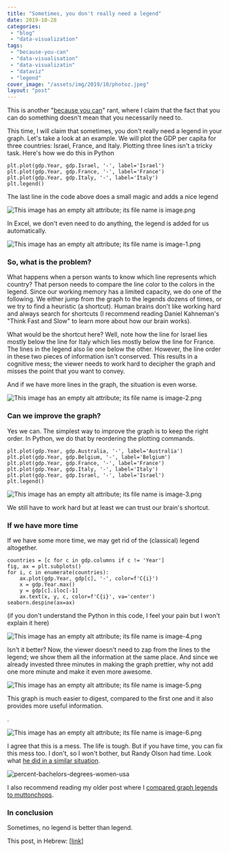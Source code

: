 ```yaml
---
title: "Sometimes, you don't really need a legend"
date: 2019-10-28
categories: 
 - "blog"
 - "data-visualization"
tags: 
 - "because-you-can"
 - "data-visualisation"
 - "data-visualizatin"
 - "dataviz"
 - "legend"
cover_image: "/assets/img/2019/10/photoz.jpeg"
layout: "post"
---
```


This is another "[because you can](https://gorelik.net/tag/because-you-can/)" rant, where I claim that the fact that you can do something doesn't mean that you necessarily need to. 

This time, I will claim that sometimes, you don't really need a legend in your graph. Let's take a look at an example. We will plot the GDP per capita for three countries: Israel, France, and Italy. Plotting three lines isn't a tricky task. Here's how we do this in Python

    plt.plot(gdp.Year, gdp.Israel, '-', label='Israel')
    plt.plot(gdp.Year, gdp.France, '-', label='France')
    plt.plot(gdp.Year, gdp.Italy, '-', label='Italy')
    plt.legend()


The last line in the code above does a small magic and adds a nice legend

![This image has an empty alt attribute; its file name is image.png](https://heborisgorelik.files.wordpress.com/2019/10/image.png?w=388)

In Excel, we don't even need to do anything, the legend is added for us automatically.

![This image has an empty alt attribute; its file name is image-1.png](https://heborisgorelik.files.wordpress.com/2019/10/image-1.png?w=1024)

### So, what is the problem?

What happens when a person wants to know which line represents which country? That person needs to compare the line color to the colors in the legend. Since our working memory has a limited capacity, we do one of the following. We either jump from the graph to the legends dozens of times, or we try to find a heuristic (a shortcut). Human brains don't like working hard and always search for shortcuts (I recommend reading Daniel Kahneman's "Think Fast and Slow" to learn more about how our brain works).

What would be the shortcut here? Well, note how the line for Israel lies mostly below the line for Italy which lies mostly below the line for France. The lines in the legend also lie one below the other. However, the line order in these two pieces of information isn't conserved. This results in a cognitive mess; the viewer needs to work hard to decipher the graph and misses the point that you want to convey.

And if we have more lines in the graph, the situation is even worse.

![This image has an empty alt attribute; its file name is image-2.png](https://heborisgorelik.files.wordpress.com/2019/10/image-2.png?w=388)

### Can we improve the graph?

Yes we can. The simplest way to improve the graph is to keep the right order. In Python, we do that by reordering the plotting commands.

    plt.plot(gdp.Year, gdp.Australia, '-', label='Australia')
    plt.plot(gdp.Year, gdp.Belgium, '-', label='Belgium')
    plt.plot(gdp.Year, gdp.France, '-', label='France')
    plt.plot(gdp.Year, gdp.Italy, '-', label='Italy')
    plt.plot(gdp.Year, gdp.Israel, '-', label='Israel')
    plt.legend()


![This image has an empty alt attribute; its file name is image-3.png](https://heborisgorelik.files.wordpress.com/2019/10/image-3.png?w=388)

We still have to work hard but at least we can trust our brain's shortcut. 

### If we have more time

If we have some more time, we may get rid of the (classical) legend altogether.

    countries = [c for c in gdp.columns if c != 'Year']
    fig, ax = plt.subplots()
    for i, c in enumerate(countries):
        ax.plot(gdp.Year, gdp[c], '-', color=f'C{i}')
        x = gdp.Year.max()
        y = gdp[c].iloc[-1]
        ax.text(x, y, c, color=f'C{i}', va='center')
    seaborn.despine(ax=ax)


(if you don't understand the Python in this code, I feel your pain but I won't explain it here)

![This image has an empty alt attribute; its file name is image-4.png](https://heborisgorelik.files.wordpress.com/2019/10/image-4.png?w=417)

Isn't it better? Now, the viewer doesn't need to zap from the lines to the legend; we show them all the information at the same place. And since we already invested three minutes in making the graph prettier, why not add one more minute and make it even more awesome.

![This image has an empty alt attribute; its file name is image-5.png](https://heborisgorelik.files.wordpress.com/2019/10/image-5.png?w=521)

This graph is much easier to digest, compared to the first one and it also provides more useful information.

.

![This image has an empty alt attribute; its file name is image-6.png](https://heborisgorelik.files.wordpress.com/2019/10/image-6.png?w=521)

I agree that this is a mess. The life is tough. But if you have time, you can fix this mess too. I don't, so I won't bother, but Randy Olson had time. Look what [he did in a similar situation](http://www.randalolson.com/2014/06/28/how-to-make-beautiful-data-visualizations-in-python-with-matplotlib/). 

![percent-bachelors-degrees-women-usa](http://www.randalolson.com/wp-content/uploads/percent-bachelors-degrees-women-usa.png)

I also recommend reading my older post where I [compared graph legends to muttonchops](https://gorelik.net/2017/04/12/chart-legends-and-the-muttonchops/).

### In conclusion

Sometimes, no legend is better than legend.

This post, in Hebrew: [[link](https://he.gorelik.net/?p=74)]

